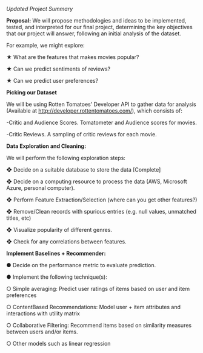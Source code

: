 *Updated Project Summary*

<b>Proposal:</b>
We will propose methodologies and ideas to be implemented, tested, and interpreted for our final project, determining the key objectives that our project will answer, following an initial analysis of the dataset.

For example, we might explore:

★ What are the features that makes movies popular?

★ Can we predict sentiments of reviews?

★ Can we predict user preferences?

<b>Picking our Dataset</b>

We will be using Rotten Tomatoes' Developer API to gather data for analysis (Available at http://developer.rottentomatoes.com/), which consists of:

-Critic and Audience Scores. Tomatometer and Audience scores for movies.

-Critic Reviews. A sampling of critic reviews for each movie.

<b>Data Exploration and Cleaning:</b>

We will perform the following exploration steps:

❖ Decide on a suitable database to store the data [Complete]

❖ Decide on a computing resource to process the data (AWS, Microsoft Azure, personal computer).

❖ Perform Feature Extraction/Selection (where can you get other features?)

❖ Remove/Clean records with spurious entries (e.g. null values, unmatched titles,
etc)

❖ Visualize popularity of different genres.

❖ Check for any correlations between features.


<b>Implement Baselines + Recommender:</b>

● Decide on the performance metric to evaluate prediction.

● Implement the following technique(s):

○ Simple averaging: Predict user ratings of items based on user and item preferences

○ ContentBased Recommendations: Model user + item attributes and interactions with utility matrix

○ Collaborative Filtering: Recommend items based on similarity measures between users and/or items.

○ Other models such as linear regression
